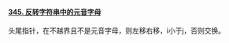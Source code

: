 #### [345. 反转字符串中的元音字母](https://leetcode.cn/problems/reverse-vowels-of-a-string/)

头尾指针，在不越界且不是元音字母，则左移右移，i小于j，否则交换。